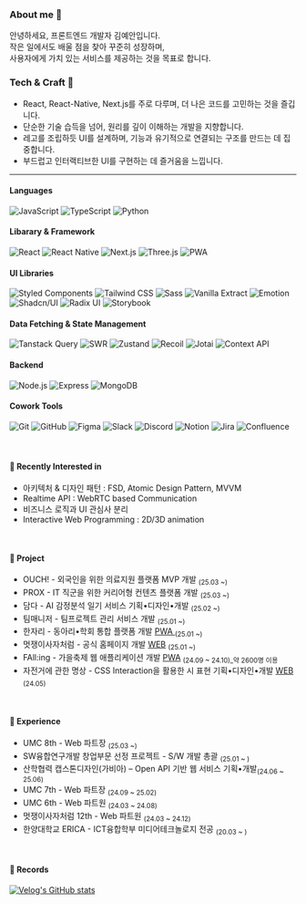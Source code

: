 ### About me 👋
안녕하세요, 프론트엔드 개발자 김예안입니다. <br>
작은 일에서도 배울 점을 찾아 꾸준히 성장하며, <br> 사용자에게 가치 있는 
서비스를 제공하는 것을 목표로 합니다.

### Tech & Craft  🫧
- React, React-Native, Next.js를 주로 다루며, 더 나은 코드를 고민하는 것을 즐깁니다.
- 단순한 기술 습득을 넘어, 원리를 깊이 이해하는 개발을 지향합니다.
- 레고를 조립하듯 UI를 설계하며, 기능과 유기적으로 연결되는 구조를 만드는 데 집중합니다.
- 부드럽고 인터랙티브한 UI를 구현하는 데 즐거움을 느낍니다.

---

#### Languages
<div>
<img src="https://img.shields.io/badge/JavaScript-D8EFFF?style=flat&logo=javascript&logoColor=gray" alt="JavaScript"/>
<img src="https://img.shields.io/badge/TypeScript-D8EFFF?style=flat&logo=typescript&logoColor=black" alt="TypeScript"/>
<img src="https://img.shields.io/badge/Python-D8EFFF?style=flat&logo=python&logoColor=black" alt="Python"/>
</div>

#### Libarary & Framework
<div>
  <img src="https://img.shields.io/badge/React-B7D4FF?style=flat&logo=react&logoColor=black" alt="React"/>
  <img src="https://img.shields.io/badge/React_Native-B7D4FF?style=flat&logo=react&logoColor=black" alt="React Native"/>
  <img src="https://img.shields.io/badge/Next.js-B7D4FF?style=flat&logo=nextdotjs&logoColor=black" alt="Next.js"/>
  <img src="https://img.shields.io/badge/Three.js-B7D4FF?style=flat&logo=threedotjs&logoColor=black" alt="Three.js"/>
  <img src="https://img.shields.io/badge/PWA-B7D4FF?style=flat&logo=pwa&logoColor=black" alt="PWA"/>
</div>

#### UI Libraries

<div>
<img src="https://img.shields.io/badge/Styled Components-E6CDFF?style=flat&logo=styled-components&logoColor=black" alt="Styled Components"/>
<img src="https://img.shields.io/badge/Tailwind CSS-E6CDFF?style=flat&logo=tailwindcss&logoColor=black" alt="Tailwind CSS"/>
<img src="https://img.shields.io/badge/Sass-E6CDFF?style=flat&logo=sass&logoColor=black" alt="Sass"/>
<img src="https://img.shields.io/badge/🍦 Vanilla Extract-E6CDFF?style=flat&logo=none&logoColor=black" alt="Vanilla Extract"/>
<img src="https://img.shields.io/badge/👩‍🎤 Emotion-E6CDFF?style=flat&logo=none&logoColor=black" alt="Emotion"/>
<img src="https://img.shields.io/badge/shadcn/ui-E6CDFF?style=flat&logo=shadcn/ui&logoColor=black" alt="Shadcn/UI"/>
<img src="https://img.shields.io/badge/Radix UI-E6CDFF?style=flat&logo=radix-ui&logoColor=black" alt="Radix UI"/>
<img src="https://img.shields.io/badge/Storybook-E6CDFF?style=flat&logo=storybook&logoColor=black" alt="Storybook"/>
<!-- <img src="https://img.shields.io/badge/CSS Modules-E6CDFF?style=flat&logo=css3&logoColor=black" alt="CSS Modules"/> -->
<!--   <img src="https://img.shields.io/badge/Chakra-CDE1FF?logo=chakraUi&logoColor=black&style=flat" alt="Chakra"/>
  <img src="https://img.shields.io/badge/Material UI-CDE1FF?style=flat&logo=mui&logoColor=black" alt="Material UI"/>
  <img src="https://img.shields.io/badge/Bootstrap-CDE1FF?style=flat&logo=bootstrap&logoColor=black" alt="Bootstrap"/> -->
</div>


#### Data Fetching & State Management

<div>
  <img src="https://img.shields.io/badge/Tanstack Query-D1F4EF?style=flat&logo=reactquery&logoColor=black" alt="Tanstack Query"/>
  <img src="https://img.shields.io/badge/SWR-D1F4EF?style=flat&logo=swr&logoColor=black" alt="SWR"/>
  <img src="https://img.shields.io/badge/🐻 Zustand-D1F4EF?style=flat&logo=none&logoColor=black" alt="Zustand"/>
  <img src="https://img.shields.io/badge/Recoil-D1F4EF?style=flat&logo=recoil&logoColor=black" alt="Recoil"/>
  <img src="https://img.shields.io/badge/👻 Jotai-D1F4EF?style=flat&logo=jotai&logoColor=black" alt="Jotai"/>
  <img src="https://img.shields.io/badge/Context_API-D1F4EF?style=flat&logo=react&logoColor=black" alt="Context API"/>
</div>


#### Backend
<div>
<!--  <img src="https://img.shields.io/badge/Firebase-FEFCD7?style=flat&logo=firebase&logoColor=black" alt="Firebase"/> -->
 <img src="https://img.shields.io/badge/Node.js-FEFCD7?style=flat&logo=node.js&logoColor=black" alt="Node.js"/>
 <img src="https://img.shields.io/badge/Express-FEFCD7?style=flat&logo=express&logoColor=black" alt="Express"/>
<!--   <img src="https://img.shields.io/badge/NestJS-FEFCD7?style=flat&logo=nestjs&logoColor=black" alt="NestJS"/> -->
<!--  <img src="https://img.shields.io/badge/PostgreSQL-FEFCD7?style=flat&logo=postgresql&logoColor=black" alt="PostgreSQL"/> -->
 <img src="https://img.shields.io/badge/MongoDB-FEFCD7?style=flat&logo=mongodb&logoColor=black" alt="MongoDB"/>
<!--  <img src="https://img.shields.io/badge/Supabase-FEFCD7?style=flat&logo=supabase&logoColor=black" alt="Supabase"/> -->
<!--   <img src="https://img.shields.io/badge/Fetch API-FEFCD7?style=flat&logo=iCloud&logoColor=black" alt="Fetch API"/>
  <img src="https://img.shields.io/badge/Axios-FEFCD7?style=flat&logo=axios&logoColor=black" alt="Axios"/>
  <img src="https://img.shields.io/badge/Vercel-FEFCD7?style=flat&logo=vercel&logoColor=black" alt="Vercel"/>
 <img src="https://img.shields.io/badge/Firebase Authentication-FEFCD7?style=flat&logo=firebase&logoColor=black" alt="Firebase Authentication"/> -->
</div>


#### Cowork Tools

<div>
<!--   <img src="https://img.shields.io/badge/Storybook-D8EFFF?style=flat&logo=storybook&logoColor=black" alt="Storybook"/> -->
  <img src="https://img.shields.io/badge/Git-FAD4D4?style=flat&logo=git&logoColor=black" alt="Git"/>
  <img src="https://img.shields.io/badge/GitHub-FAD4D4?style=flat&logo=GitHub&logoColor=black" alt="GitHub"/>
  <img src="https://img.shields.io/badge/Figma-FAD4D4?style=flat&logo=Figma&logoColor=black" alt="Figma"/>
  <img src="https://img.shields.io/badge/Slack-FAD4D4?style=flat&logo=Slack&logoColor=black" alt="Slack"/>
  <img src="https://img.shields.io/badge/Discord-FAD4D4?style=flat&logo=Discord&logoColor=black" alt="Discord"/>
  <img src="https://img.shields.io/badge/Notion-FAD4D4?style=flat&logo=Notion&logoColor=black" alt="Notion"/>
  <img src="https://img.shields.io/badge/Jira-FAD4D4?style=flat&logo=Jira&logoColor=black" alt="Jira"/>
  <img src="https://img.shields.io/badge/Confluence-FAD4D4?style=flat&logo=Confluence&logoColor=black" alt="Confluence"/>
</div>

<br>
<br>

<!-- #### ✨ Frontend -->

<!-- <img src="https://img.shields.io/badge/JavaScript-F7DF1E?style=for-the-badge&logo=JavaScript&logoColor=white" alt="JavaScript Badge"> -->
<!-- <img src="https://img.shields.io/badge/TypeScript-007ACC?style=for-the-badge&logo=typescript&logoColor=white" alt="TypeScript Badge"> -->
<!-- <img src="https://img.shields.io/badge/React-20232A?style=for-the-badge&logo=react&logoColor=61DAFB" alt="React Badge"> -->
<!-- <img src="https://img.shields.io/badge/React_Native-20232A?style=for-the-badge&logo=react&logoColor=61DAFB" alt="React Native Badge"> -->
<!-- <img src="https://img.shields.io/badge/Next.js-000?logo=nextdotjs&logoColor=fff&style=for-the-badge" alt="Next.js Badge"> -->
<!-- <img src="https://img.shields.io/badge/Recoil-3578E5?style=for-the-badge&logo=Recoil&logoColor=white" alt="Recoil Badge"> -->
<!-- <img src="https://img.shields.io/badge/TanStack_Query-FF4154?style=for-the-badge&logo=React-Query&logoColor=white" alt="TanStack Query Badge"> -->
<!-- <img src="https://img.shields.io/badge/Zustand-8D6E63?style=for-the-badge&logoColor=white" alt="Zustand Badge"> -->
<!-- <img src="https://img.shields.io/badge/Context%20API-61DAFB?style=for-the-badge&logo=react&logoColor=white" alt="Context API Badge"> -->
<!-- <img src="https://img.shields.io/badge/PWA-5A0FC8?style=for-the-badge&logo=pwa&logoColor=white" alt="PWA Badge"> -->

<!-- #### 🎨 Style -->
<!-- <img src="https://img.shields.io/badge/styled--components-DB7093?style=for-the-badge&logo=styled-components&logoColor=white" alt="Styled Components Badge"> -->
<!-- <img src="https://img.shields.io/badge/Tailwind_CSS-38B2AC?style=for-the-badge&logo=tailwind-css&logoColor=white" alt="Tailwind CSS Badge"> -->
<!-- <img src="https://img.shields.io/badge/Sass-CC6699?style=for-the-badge&logo=sass&logoColor=white" alt="Sass Badge"> -->
<!-- <img src="https://img.shields.io/badge/Vanilla_Extract-80CBC4?style=for-the-badge&logoColor=white" alt="Vanilla Extract Badge"> -->
<!-- <img src="https://img.shields.io/badge/CSS%20Module-1572B6?style=for-the-badge&logo=css3&logoColor=white" alt="CSS Module Badge"> -->
<!-- <img src="https://img.shields.io/badge/shadcn/ui-000000?style=for-the-badge&logoColor=white" alt="shadcn/ui Badge"> -->

<!-- #### ⚙️ Backend -->
<!-- <img src="https://img.shields.io/badge/Supabase-181818?style=for-the-badge&logo=supabase&logoColor=3ECF8E" alt="Supabase Badge"> -->
<!-- <img src="https://img.shields.io/badge/Firebase-FFCA28?style=for-the-badge&logo=firebase&logoColor=039BE5" alt="Firebase Badge"> -->




#### 👀 Recently Interested in
- 아키텍처 & 디자인 패턴 : FSD, Atomic Design Pattern, MVVM
- Realtime API :  WebRTC based Communication
- 비즈니스 로직과 UI 관심사 분리 
- Interactive Web Programming : 2D/3D animation

<br>

#### 🎯 Project
- OUCH! - 외국인을 위한 의료지원 플랫폼 MVP 개발 <sub> (25.03 ~) </sub>
- PROX - IT 직군을 위한 커리어형 컨텐츠 플랫폼 개발 <sub> (25.03 ~) </sub>
- 담다 - AI 감정분석 일기 서비스 기획•디자인•개발 <sub> (25.02 ~) </sub>
- 팀매니저 - 팀프로젝트 관리 서비스 개발 <sub> (25.01 ~) </sub>
- 한자리 - 동아리•학회 통합 플랫폼 개발 <a href="https://hanjari.site/">PWA </a> <sub> (25.01 ~) </sub>
- 멋쟁이사자처럼 - 공식 홈페이지 개발 <a href="https://ericalion.vercel.app/">WEB</a> <sub> (25.01 ~) </sub>
- FAll:ing - 가을축제 웹 애플리케이션 개발 <a href="https://falling-erica.web.app/">PWA</a> <sub> (24.09 ~ 24.10)_약 2600명 이용 </sub>
- 자전거에 관한 명상 - CSS Interaction을 활용한 시 표현 기획•디자인•개발 <a href="https://pedal-mind.netlify.app/">WEB</a> <sub> (24.05)</sub>

<br>

#### 🥇 Experience
- UMC 8th - Web 파트장 <sub> (25.03 ~) </sub>
- SW융합연구개발 창업부문 선정 프로젝트 - S/W 개발 총괄 <sub>(25.01 ~ )</sub>
- 산학협력 캡스톤디자인(가비아) – Open API 기반 웹 서비스 기획•개발<sub>(24.06 ~ 25.06)</sub>
- UMC 7th - Web 파트장 <sub>(24.09 ~ 25.02)</sub>
- UMC 6th - Web 파트원 <sub>(24.03 ~ 24.08)</sub>
- 멋쟁이사자처럼 12th - Web 파트원 <sub>(24.03 ~ 24.12)</sub>
- 한양대학교 ERICA - ICT융합학부 미디어테크놀로지 전공 <sub>(20.03 ~ )</sub>

<br>



#### 📄 Records

[![Velog's GitHub stats](https://velog-readme-stats.vercel.app/api?name=vlmbuyd)](https://velog.io/@vlmbuyd/UI-%EA%B3%84%EC%B8%B5-%EC%84%A4%EA%B3%84-FSD-Atomic-Design-Pattern-%EC%A0%81%EC%9A%A9%EA%B8%B0-2a3rothv)
